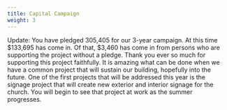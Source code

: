 ```yaml
---
title: Capital Campaign
weight: 3
---
```


Update: You have pledged 305,405 for our 3-year campaign. At this time $133,695 has come in. Of that, $3,460 has come in from persons who are supporting the project without a pledge. Thank you ever so much for supporting this project faithfully. It is amazing what can be done when we have a common project that will sustain our building, hopefully into the future. 
One of the first projects that will be addressed this year is the signage project that will create new exterior and interior signage for the church. You will begin to see that project at work as the summer progresses.